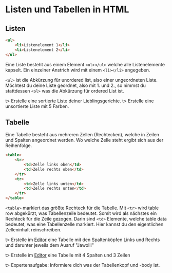 # Listen und Tabellen in HTML

## Listen

```html
<ul>
	<li>Listenelement 1</li>
	<li>Listenelement 2</li>
</ul>
```

Eine Liste besteht aus einem Element `<ul></ul>` welche alle Listenelemente kapselt. Ein einzelner Anstrich wird mit einem `<li></li>` angegeben.

`<ul>` ist die Abkürzung für unordered list, also einer ungeordneten Liste. Möchtest du deine Liste geordnet, also mit 1. und 2., so nimmst du stattdessen `<ol>` was die Abkürzung für ordered List ist.

t> Erstelle eine sortierte Liste deiner Lieblingsgerichte. 
t> Erstelle eine unsortierte Liste mit 5 Farben.

## Tabelle

Eine Tabelle besteht aus mehreren Zellen (Rechtecken), welche in Zeilen und Spalten angeordnet werden. Wo welche Zelle steht ergibt sich aus der Reihenfolge.

```html
<table>
	<tr>
		<td>Zelle links oben</td>
		<td>Zelle rechts oben</td>
	</tr>
	<tr>
		<td>Zelle links unten</td>
		<td>Zelle rechts unten</td>
	</tr>
</table>
```

`<table>` markiert das größte Rechteck für die Tabelle. Mit `<tr>` wird table row abgekürzt, was Tabellenzeile bedeutet. Somit wird als nächstes ein Rechteck für die Zeile gezogen. Darin sind `<td>` Elemente, welche table data bedeutet, was eine Tabellenzelle markiert. Hier kannst du den eigentlichen Zelleninhalt reinschreiben.

t> Erstelle im [Editor](https://apps.wi-wissen.de/html-css-js-editor/) eine Tabelle mit den Spaltenköpfen Links und Rechts und darunter jeweils dem Ausruf "Jawoll!"

t> Erstelle im [Editor](https://apps.wi-wissen.de/html-css-js-editor/) eine Tabelle mit 4 Spalten und 3 Zeilen

t> Expertenaufgabe: Informiere dich was der Tabellenkopf und -body ist.